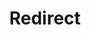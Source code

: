 ﻿---
layout: src/layouts/Redirect.astro
title: Redirect
redirect: https://octopus.com/docs/runbooks/runbook-examples/emergency/manually-failover-dns
pubDate:  2023-01-01
navSearch: false
navSitemap: false
navMenu: false
---
